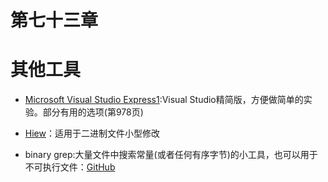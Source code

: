 # 第七十三章
# 其他工具

- [Microsoft Visual Studio Express1](http://go.yurichev.com/17034):Visual Studio精简版，方便做简单的实验。部分有用的选项(第978页)

- [Hiew](http://go.yurichev.com/17035)：适用于二进制文件小型修改

- binary grep:大量文件中搜索常量(或者任何有序字节)的小工具，也可以用于不可执行文件：[GitHub](http://go.yurichev.com/17017)